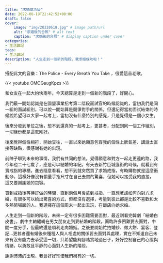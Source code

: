 ```yaml
---
title: "求婚成功😀"
date: 2022-06-19T22:42:52+08:00
draft: false
cover:
    image: "img/20220618.jpg" # image path/url
    alt: "求婚後的合照" # alt text
    caption: "求婚後的合照" # display caption under cover
categories: 
- 生活雜記
tags: 
- 生活雜記
description: "人生走到一個新的階段，我求婚成功啦！"
---
```


搭配此文的音樂：The Police - Every Breath You Take ，很愛這首老歌。

{{< youtube OMOGaugKpzs >}}

和女友在一起大約快兩年，今天總算是走到一個新的階段了，好開心。

我們最一開始認識是在國營事業招考第二階段面試官的時候認識的，當初我們是同一組的面試組別，可以說一開始算是競爭對手的關係，但還記得當初面試結束的時候說希望可以大家一起考上，當初沒有什麼特別的感覺，只是覺得是一個小女生。

後來分發到單位之後，想不到還真的一起考上，更甚者，分配到同一個工作組別，一切緣份都是這麼剛好。

後來覺得個性相符，開始交往，一直以來她願意包容我的個性上脾氣差、講話太直接等缺點，很感謝有她的出現。

前陣子聊到未來的事情，我們有共同的想法，覺得願意和對方一起走更遠的路，我今年也二十七歲了，應是可以結婚的年紀。有天去新竹巨城逛街的時候，就看到有賣戒指的專櫃，進去隨意看看，想不到就突然買了求婚戒指，有時購物就是這麼衝動😅，這樣好像沒有偷量手指尺寸在自己去買的驚喜，但她可以接受我的直接，這又要謝謝她的包容。

買到戒指後等待訂做的時間，直到兩個月後拿到戒指，一直想著該如何向對方求婚，有很多可以給出驚喜的方式，但都沒有選擇，考量到彼此都是比較不喜歡和太多熱鬧場面的人，我選擇在這個周末一起出去玩，在飯店向她求婚。

人生走到一個新的階段，未來一定有很多困難需要面對，最近剛看完韓劇「結婚白皮書」，劇中主軸纏繞在男女朋友走到要結婚的階段，面臨許多困難要去面對，中間一度分手，但最終還是順利走向婚姻。之後要開始忙拍婚紗、做大餅、宴客、登記…更甚者還有婚後來種種人與人相處的關係要去面對與處理，實在不知道自己未來有沒有能力去承受這一切，只希望能夠腳踏實地過日子，好好控制自己的心態與情緒，以勇敢且平靜的心面對人生新的階段。

謝謝沛沛的出現，我會好好珍惜我們擁有的一切。
